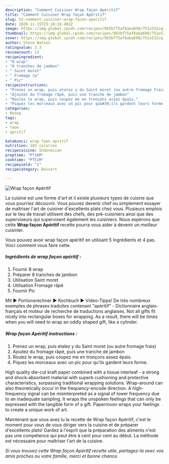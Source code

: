 ```yaml
---
description: "Comment Cuisiner Wrap façon Apéritif"
title: "Comment Cuisiner Wrap façon Apéritif"
slug: 52-comment-cuisiner-wrap-facon-aperitif
date: 2020-11-15T23:18:24.492Z
image: https://img-global.cpcdn.com/recipes/9b5bf75af6aba690/751x532cq70/wrap-facon-aperitif-photo-principale-de-la-recette.jpg
thumbnail: https://img-global.cpcdn.com/recipes/9b5bf75af6aba690/751x532cq70/wrap-facon-aperitif-photo-principale-de-la-recette.jpg
cover: https://img-global.cpcdn.com/recipes/9b5bf75af6aba690/751x532cq70/wrap-facon-aperitif-photo-principale-de-la-recette.jpg
author: Steve Watson
ratingvalue: 3.3
reviewcount: 13
recipeingredient:
- "8 wrap"
- "8 tranches de jambon"
- " Saint moret"
- " Fromage rp"
- " Pic"
recipeinstructions:
- "Prenez un wrap, puis etalez y du Saint moret (ou autre fromage frais)"
- "Ajoutez du fromage râpé, puis une tranche de jambon"
- "Roulez le wrap, puis coupez me en tronçons assez épais."
- "Piquez les morceaux avec un pic pour qu&#39;ils gardent leurs forme."
categories:
- Resep
tags:
- wrap
- faon
- apritif

katakunci: wrap faon apritif 
nutrition: 183 calories
recipecuisine: Indonesian
preptime: "PT16M"
cooktime: "PT51M"
recipeyield: "1"
recipecategory: Dessert

---
```



![Wrap façon Apéritif](https://img-global.cpcdn.com/recipes/9b5bf75af6aba690/751x532cq70/wrap-facon-aperitif-photo-principale-de-la-recette.jpg)

La cuisine est une forme d'art et il existe plusieurs types de cuisine que vous pourriez découvrir. Vous pouvez devenir chef ou simplement essayer de maîtriser l'art de cuisiner d'excellents plats chez vous. Plusieurs emplois sur le lieu de travail utilisent des chefs, des pré-cuisiniers ainsi que des superviseurs qui supervisent également les cuisiniers. Nous espérons que cette <strong> Wrap façon Apéritif </strong> recette pourra vous aider à devenir un meilleur cuisinier.

<!--inarticleads1-->

Vous pouvez avoir wrap façon apéritif en utilisant 5 Ingrédients et 4 pas. Voici comment vous faire cette.

##### Ingrédients de wrap façon apéritif :

1. Fournir 8 wrap
1. Préparer 8 tranches de jambon
1. Utilisation  Saint moret
1. Utilisation  Fromage râpé
1. Fournir  Pic


Mit ► Portionsrechner ► Kochbuch ► Video-Tipps! De très nombreux exemples de phrases traduites contenant &#34;apéritif&#34; - Dictionnaire anglais-français et moteur de recherche de traductions anglaises. Not all gifts fit nicely into rectangular boxes for wrapping. As a result, there will be times when you will need to wrap an oddly shaped gift, like a cylinder. 

<!--inarticleads2-->

##### Wrap façon Apéritif instructions :

1. Prenez un wrap, puis etalez y du Saint moret (ou autre fromage frais)
1. Ajoutez du fromage râpé, puis une tranche de jambon
1. Roulez le wrap, puis coupez me en tronçons assez épais.
1. Piquez les morceaux avec un pic pour qu&#39;ils gardent leurs forme.


High quality die-cut kraft paper combined with a tissue interleaf - a strong and shock-absorbent material with superb cushioning and protective characteristics, surpassing traditional wrapping solutions. Wrap-around can also theoretically occur in the frequency-encode direction. A high-frequency signal can be misinterpreted as a signal of lower frequency due to an inadequate sampling. It wraps the unspoken feelings that can only be expressed with the tangible form of a gift. Papermoon wraps your feelings to create a unique work of art. 

<!--inarticleads1-->

<p>
Maintenant que vous avez lu la recette de Wrap façon Apéritif, c'est le moment pour vous de vous diriger vers la cuisine et de préparer d'excellents plats! Gardez à l'esprit que la préparation des aliments n'est pas une compétence qui peut être à cent pour cent au début. La méthode est nécessaire pour maîtriser l'art de la cuisine.
</p>

<p>
<i>Si vous trouvez cette Wrap façon Apéritif recette utile, partagez-la avec vos amis proches ou votre famille, merci et bonne chance.</i>
</p>
